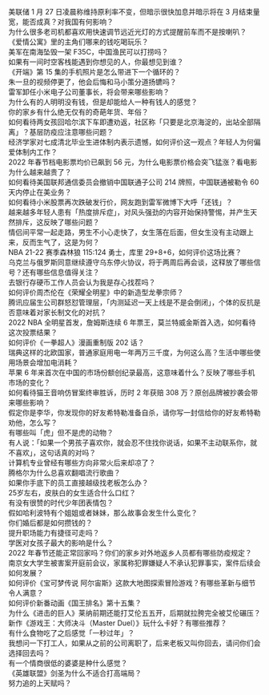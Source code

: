 美联储 1 月 27 日凌晨称维持原利率不变，但暗示很快加息并暗示将在 3 月结束量宽，能否成真？对我国有何影响？  
为什么很多老司机都喜欢用快速调节远近光灯的方式提醒前车而不是按喇叭？  
《爱情公寓》里的主角们哪来的钱吃喝玩乐？  
美军在南海坠毁一架 F35C，中国渔民可以打捞吗？  
如果有一间时空客栈能遇到你想见的人，你最想见到谁？  
《开端》第 15 集的手机照片是怎么带进下一个循环的？  
朱一旦的视频停更了，他会后悔和马小策分道扬镳吗？  
雷军卸任小米电子公司董事长，将会带来哪些影响？  
为什么有的人明明没有钱，但是却能给人一种有钱人的感觉？  
你的家乡有什么绝无仅有的奇葩年货、年俗？  
如何看待两女孩回哈尔滨下车即遭劝返，社区称「只要是北京海淀的，出站全部隔离」？基层防疫应注意哪些问题？  
经济学家对七成清北毕业生进体制内表示遗憾，如何评价这一观点？年轻人为何偏爱体制内工作？  
2022 年春节档电影票均价已飙到 56 元，为什么电影票价格会突飞猛涨？看电影为什么越来越贵了？  
如何看待美国联邦通信委员会撤销中国联通子公司 214 牌照，中国联通被勒令 60 天内停止在美业务？  
如何看待小米股票再次跌破发行价，网友跑到雷军微博下大呼「还钱」？  
越来越多年轻人患有「热度排斥症」，对风头强劲的内容开始保持警惕，并产生天然排斥，这反映了哪些问题？  
情侣间平常一起走路，男生不小心走快了，女生落在后面，但女生没有主动跟上来，反而生气了，这是为何？  
NBA 21-22 赛季森林狼 115:124 勇士，库里 29+8+6，如何评价这场比赛？  
乌克兰与俄罗斯同意继续遵守乌东停火协议，将于两周后再会谈，这释放了哪些信号？还有哪些信息值得关注？  
去银行存硬币工作人员会认为我是存心找茬吗？  
如何评价周杰伦在《荣耀全明星》中的新造型龙拳宗师？  
腾讯应届生公司群怒怼管理层，「内测延迟一天上线是不是会倒闭」，个体的反抗是否意味着对家长制文化的对抗？  
2022 NBA 全明星首发，詹姆斯连续 6 年票王，莫兰特威金斯首入选，如何看待这次投票结果？  
如何评价《一拳超人》漫画重制版 202 话？  
瑞典这样的北欧国家，普通家庭用电一年两万三千度，为何这么高？生活中哪些使用场景会增加电消耗？  
苹果 6 年来首次在中国的市场份额创纪录最高，这意味着什么？反映了哪些手机市场的变化？  
如何看待猫王音响仿冒案终审胜诉，历时 2 年获赔 308 万？原创品牌被抄袭会带来哪些影响？  
假定你是李华，你发现你的好友希特勒准备自杀，请你写一封信给你的好友希特勒劝他，怎么写？  
有哪些叫「虎」但不是虎的动物？  
有人说：「如果一个男孩子喜欢你，就会忍不住找你说话，如果不主动联系你，就不喜欢」，这句话真的对吗？  
计算机专业曾经有哪些方向非常火后来却凉了？  
腾格尔为什么总喜欢翻唱流行歌曲？  
如果你手底下的员工直接越级找老板怎么办？  
25岁左右，皮肤白的女生适合什么口红？  
有没有很赞的时代少年团表情包？  
假如哈利波特有个姐姐或者妹妹，那么故事会发生什么变化？  
你们婚后都是如何攒钱的？  
提升职场能力有捷径可走吗？  
学医对女孩子最大的影响是什么？  
2022 年春节还能正常回家吗？你们的家乡对外地返乡人员都有哪些防疫规定？  
南京女大学生被害案开庭前会议，家属称犯罪嫌疑人不承认犯罪事实，案件后续会如何发展？  
如何评价《宝可梦传说 阿尔宙斯》这款大地图探索冒险游戏？有哪些革新与细节令人满意？  
如何评价新番动画《国王排名》第十五集？  
为什么《进击的巨人》莱纳前期还能打艾伦五五开，后期就拉胯完全被艾伦碾压？  
新作《游戏王：大师决斗（Master Duel）》玩什么卡好？有哪些推荐？  
有什么食物吃了之后感觉「一秒过年」？  
我想问一下打工人，如果从之前的公司离职了，后来老板又叫你回去，请问你们会选择回去吗？  
有一个情商很低的婆婆是种什么感觉？  
《英雄联盟》剑圣为什么不适合打高端局？  
努力追的上天赋吗？  
